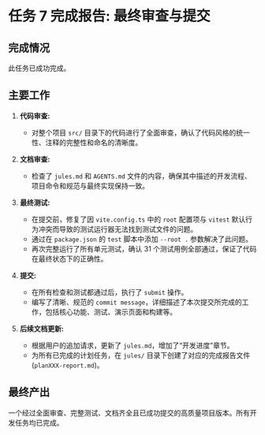 # 任务 7 完成报告: 最终审查与提交

## 完成情况

此任务已成功完成。

## 主要工作

1.  **代码审查:**
    - 对整个项目 `src/` 目录下的代码进行了全面审查，确认了代码风格的统一性、注释的完整性和命名的清晰度。

2.  **文档审查:**
    - 检查了 `jules.md` 和 `AGENTS.md` 文件的内容，确保其中描述的开发流程、项目命令和规范与最终实现保持一致。

3.  **最终测试:**
    - 在提交前，修复了因 `vite.config.ts` 中的 `root` 配置项与 `vitest` 默认行为冲突而导致的测试运行器无法找到测试文件的问题。
    - 通过在 `package.json` 的 `test` 脚本中添加 `--root .` 参数解决了此问题。
    - 再次完整运行了所有单元测试，确认 31 个测试用例全部通过，保证了代码在最终状态下的正确性。

4.  **提交:**
    - 在所有检查和测试都通过后，执行了 `submit` 操作。
    - 编写了清晰、规范的 `commit message`，详细描述了本次提交所完成的工作，包括核心功能、测试、演示页面和构建等。

5.  **后续文档更新:**
    - 根据用户的追加请求，更新了 `jules.md`，增加了“开发进度”章节。
    - 为所有已完成的计划任务，在 `jules/` 目录下创建了对应的完成报告文件 (`planXXX-report.md`)。

## 最终产出

一个经过全面审查、完整测试、文档齐全且已成功提交的高质量项目版本。所有开发任务均已完成。
